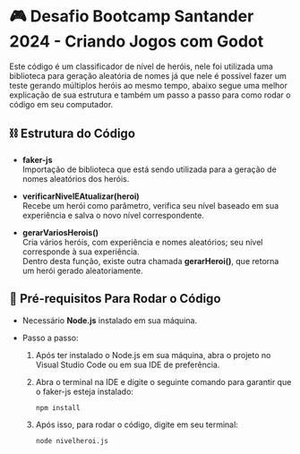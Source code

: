 # 🎮 Desafio Bootcamp Santander 2024 - Criando Jogos com Godot

Este código é um classificador de nível de heróis, nele foi utilizada uma biblioteca para geração aleatória de nomes já que nele é possivel fazer um teste gerando múltiplos heróis ao mesmo tempo, abaixo segue uma melhor explicação de sua estrutura e também um passo a passo para como rodar o código em seu computador.

## ⛓ Estrutura do Código

- **faker-js**  
  Importação de biblioteca que está sendo utilizada para a geração de nomes aleatórios dos heróis.

- **verificarNivelEAtualizar(heroi)**  
  Recebe um herói como parâmetro, verifica seu nível baseado em sua experiência e salva o novo nível correspondente.

- **gerarVariosHerois()**  
  Cria vários heróis, com experiência e nomes aleatórios; seu nível corresponde à sua experiência.  
  Dentro desta função, existe outra chamada **gerarHeroi()**, que retorna um herói gerado aleatoriamente.

## 📃 Pré-requisitos Para Rodar o Código

- Necessário **Node.js** instalado em sua máquina.

- Passo a passo:
  
  1. Após ter instalado o Node.js em sua máquina, abra o projeto no Visual Studio Code ou em sua IDE de preferência.
  
  2. Abra o terminal na IDE e digite o seguinte comando para garantir que o faker-js esteja instalado:
     ```bash
     npm install
     ```
  
  3. Após isso, para rodar o código, digite em seu terminal:
     ```bash
     node nivelheroi.js
     ```
